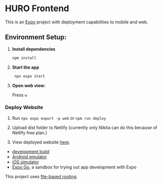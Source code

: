 # HURO Frontend

This is an [Expo](https://expo.dev) project with deployment capabilities to mobile and web.

## Environment Setup:

1. **Install dependencies**

   ```bash
   npm install
   ```

2. **Start the app**

   ```bash
    npx expo start
   ```

3. **Open web view:**

   Press `w`


### Deploy Website
1. Run `npx expo export -p web` or `npm run deploy`

2. Upload dist folder to Netlify (currently only Nikita can do this because of Netlify free plan.)

3. View deployed website [here](https://hurovr.netlify.app/).
   


- [development build](https://docs.expo.dev/develop/development-builds/introduction/)
- [Android emulator](https://docs.expo.dev/workflow/android-studio-emulator/)
- [iOS simulator](https://docs.expo.dev/workflow/ios-simulator/)
- [Expo Go](https://expo.dev/go), a sandbox for trying out app development with Expo

This project uses [file-based routing](https://docs.expo.dev/router/introduction).